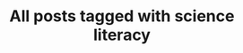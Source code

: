 ---
layout: tag
title: "All posts tagged with science literacy"
permalink: /weblog/tags/science-literacy/
taxonomy: science literacy
---
